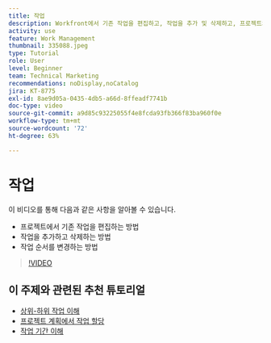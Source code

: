 ```yaml
---
title: 작업
description: Workfront에서 기존 작업을 편집하고, 작업을 추가 및 삭제하고, 프로젝트의 작업 순서를 변경하는 방법을 알아봅니다.
activity: use
feature: Work Management
thumbnail: 335088.jpeg
type: Tutorial
role: User
level: Beginner
team: Technical Marketing
recommendations: noDisplay,noCatalog
jira: KT-8775
exl-id: 8ae9d05a-0435-4db5-a66d-8ffeadf7741b
doc-type: video
source-git-commit: a9d85c93225055f4e8fcda93fb366f83ba960f0e
workflow-type: tm+mt
source-wordcount: '72'
ht-degree: 63%

---
```


# 작업

이 비디오를 통해 다음과 같은 사항을 알아볼 수 있습니다.

* 프로젝트에서 기존 작업을 편집하는 방법
* 작업을 추가하고 삭제하는 방법
* 작업 순서를 변경하는 방법

>[!VIDEO](https://video.tv.adobe.com/v/335088/?quality=12&learn=on)

## 이 주제와 관련된 추천 튜토리얼

* [상위-하위 작업 이해](https://experienceleague.adobe.com/en/docs/workfront-learn/tutorials-workfront/manage-work/tasks/understand-parent-child-tasks)
* [프로젝트 계획에서 작업 할당](https://experienceleague.adobe.com/en/docs/workfront-learn/tutorials-workfront/manage-work/tasks/assign-tasks-from-the-project-plan)
* [작업 기간 이해](https://experienceleague.adobe.com/en/docs/workfront-learn/tutorials-workfront/manage-work/tasks/understand-task-durations)

